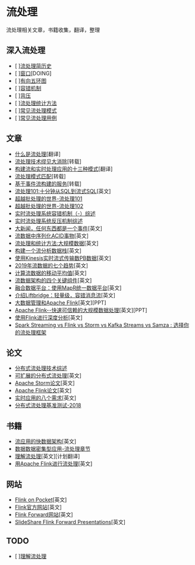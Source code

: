 # 流处理
流处理相关文章，书籍收集，翻译，整理
## 深入流处理
+ [ ][流处理简历史]()
+ [ ][窗口]()[DOING]
+ [ ][有向五环图]()
+ [ ][容错机制]()
+ [ ][背压]()
+ [ ][流处理统计方法]()
+ [ ][常见流处理模式]()
+ [ ][常见流处理用例]()

## 文章
+ [什么是流处理](what-is-stream.md)[翻译]
+ [流处理技术缪见大消除](https://www.infoq.cn/article/2016/12/error-stream-proce-eliminate)[转载]
+ [构建流和实时处理应用的十三种模式](13-stream-processing-patterns-for-building-streaming-and-realtime-application.md)[翻译]
+ [流处理模式匹配](http://support.huawei.com/huaweiconnect/enterprise/huawei/m/ViewThread.html?tid=327735)[转载]
+ [基于事件流构建的服务](https://github.com/jasonGeng88/blog/blob/master/201706/event.md)[转载]
+ [流处理101:十分钟从SQL到流式SQL](https://wso2.com/library/articles/2018/02/stream-processing-101-from-sql-to-streaming-sql-in-ten-minutes/)[英文] 
+ [超越批处理的世界-流处理101](https://www.zhouyongyi.com/the-world-beyond-batch-streaming-101/)
+ [超越批处理的世界-流处理102](https://www.zhouyongyi.com/the-world-beyond-batch-streaming-102/)
+ [实时流处理系统容错机制（-）综述](https://blog.csdn.net/qq_21125183/article/details/80829483)
+ [实时流处理系统反压机制综述](https://blog.csdn.net/qq_21125183/article/details/80708142)
+ [大新闻，任何东西都是一个事件](https://blog.florimondmanca.com/breaking-news-everything-is-an-event)[英文]
+ [流数据中序列化ACID事物](https://www.ververica.com/blog/serializable-acid-transactions-on-streaming-data?hn)[英文]
+ [流处理和统计方法:大规模数据](https://bravenewgeek.com/stream-processing-and-probabilistic-methods/)[英文]
+ [构建一个流分析数据栈](https://medium.com/@henridf/building-a-streaming-analytics-data-stack-ea0641048661)[英文]
+ [使用Kinesis实时流式传输数PB数据](http://tech.adroll.com/blog/data/2015/06/26/kinesis.html)[英文]
+ [2019年流数据的七个趋势](https://www.upsolver.com/blog/top-7-trends-in-streaming-data-for-2019)[英文]
+ [计算流数据的移动平均值](https://dev.to/nestedsoftware/calculating-a-moving-average-on-streaming-data-5a7k)[英文]
+ [流数据架构的四个关键组件](https://www.upsolver.com/blog/streaming-data-architecture-key-components#utm_source=hackernews&utm_medium=referral)[英文]
+ [融合数据平台：使用MapR统一数据平台](https://softwareengineeringdaily.com/2018/11/09/converged-data-platform-unifying-streaming-data-using-mapr/)[英文]
+ [介绍Liftbridge：轻量级，容错消息流](https://bravenewgeek.com/introducing-liftbridge-lightweight-fault-tolerant-message-streams/)[英文]
+ [大数据管理和Apache Flink](http://helper.ipam.ucla.edu/publications/dmc2017/dmc2017_14072.pdf)[英文][PPT]
+ [Apache Flink--快速可信赖的大规模数据处理](http://events17.linuxfoundation.org/sites/events/files/slides/flink-apachecon2.pdf)[英文][PPT]
+ [使用Flink进行深度分析](https://acmsocc.github.io/2018/slides/socc18-slides-kunft.pdf)[英文]
+ [Spark Streaming vs Flink vs Storm vs Kafka Streams vs Samza : 选择你的流处理框架](https://medium.com/@chandanbaranwal/spark-streaming-vs-flink-vs-storm-vs-kafka-streams-vs-samza-choose-your-stream-processing-91ea3f04675b)

## 论文
+ [分布式流处理技术综述](http://idke.ruc.edu.cn/publications/special%20issues/Big%20Data%20Management/Distributed%20Stream%20Processing%20A%20Survey.pdf)
+ [可扩展的分布式流处理](http://nms.csail.mit.edu/papers/CIDR_CRC.pdf)[英文]
+ [Apache Storm论文](https://cs.brown.edu/courses/cs227/archives/2015/papers/ss-storm.pdf)[英文]
+ [Apache Flink论文](http://asterios.katsifodimos.com/assets/publications/flink-deb.pdf)[英文]
+ [实时应用的八个需求](http://cs.brown.edu/~ugur/8rulesSigRec.pdf)[英文]
+ [分布式流处理基准测试-2018](https://arxiv.org/pdf/1802.08496.pdf)

## 书籍
+ [流应用的快数据架构](https://learning.oreilly.com/library/view/fast-data-architectures/9781492038771/)[英文]
+ [数据数据密集型应用-流处理章节](https://vonng.gitbooks.io/ddia-cn/content/ch11.html)
+ [理解流处理](https://learning.oreilly.com/library/view/making-sense-of/9781492042563/)[英文][计划翻译]
+ [用Apache Flink进行流处理](https://www.oreilly.com/library/view/stream-processing-with/9781491974285/)[英文]

## 网站
+ [Flink on Pocket](https://getpocket.com/explore/flink)[英文]
+ [Flink官方网站](https://flink.apache.org/)[英文]
+ [Flink Forward网站](https://www.flink-forward.org/)[英文]
+ [SlideShare Flink Forward Presentations](https://www.slideshare.net/FlinkForward/presentations)[英文]

## TODO
+ [ ][理解流处理](making-sence-of-stream-processing/README.md)
